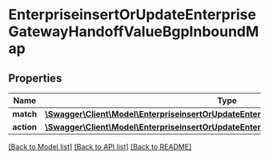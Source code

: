 # EnterpriseinsertOrUpdateEnterpriseGatewayHandoffValueBgpInboundMap

## Properties
Name | Type | Description | Notes
------------ | ------------- | ------------- | -------------
**match** | [**\Swagger\Client\Model\EnterpriseinsertOrUpdateEnterpriseGatewayHandoffValueBgpMatch**](EnterpriseinsertOrUpdateEnterpriseGatewayHandoffValueBgpMatch.md) |  | [optional] 
**action** | [**\Swagger\Client\Model\EnterpriseinsertOrUpdateEnterpriseGatewayHandoffValueBgpAction**](EnterpriseinsertOrUpdateEnterpriseGatewayHandoffValueBgpAction.md) |  | [optional] 

[[Back to Model list]](../README.md#documentation-for-models) [[Back to API list]](../README.md#documentation-for-api-endpoints) [[Back to README]](../README.md)


